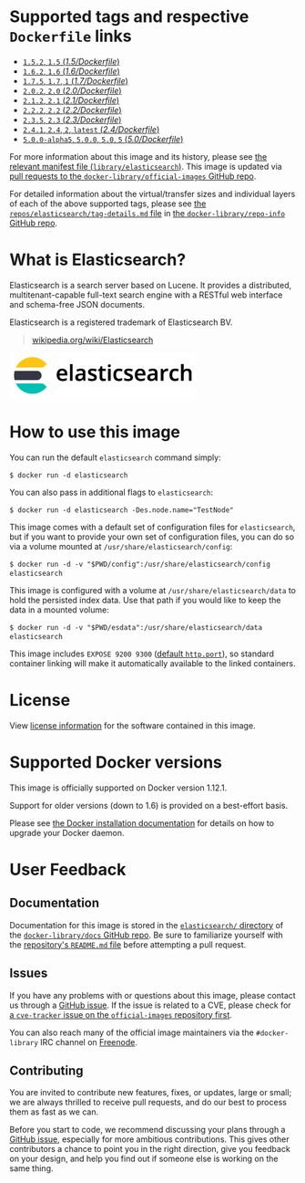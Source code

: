 # Supported tags and respective `Dockerfile` links

-	[`1.5.2`, `1.5` (*1.5/Dockerfile*)](https://github.com/docker-library/elasticsearch/blob/2536978b4ef8b58866e933f7e6918ba7161802ac/1.5/Dockerfile)
-	[`1.6.2`, `1.6` (*1.6/Dockerfile*)](https://github.com/docker-library/elasticsearch/blob/2536978b4ef8b58866e933f7e6918ba7161802ac/1.6/Dockerfile)
-	[`1.7.5`, `1.7`, `1` (*1.7/Dockerfile*)](https://github.com/docker-library/elasticsearch/blob/2536978b4ef8b58866e933f7e6918ba7161802ac/1.7/Dockerfile)
-	[`2.0.2`, `2.0` (*2.0/Dockerfile*)](https://github.com/docker-library/elasticsearch/blob/2536978b4ef8b58866e933f7e6918ba7161802ac/2.0/Dockerfile)
-	[`2.1.2`, `2.1` (*2.1/Dockerfile*)](https://github.com/docker-library/elasticsearch/blob/2536978b4ef8b58866e933f7e6918ba7161802ac/2.1/Dockerfile)
-	[`2.2.2`, `2.2` (*2.2/Dockerfile*)](https://github.com/docker-library/elasticsearch/blob/2536978b4ef8b58866e933f7e6918ba7161802ac/2.2/Dockerfile)
-	[`2.3.5`, `2.3` (*2.3/Dockerfile*)](https://github.com/docker-library/elasticsearch/blob/2536978b4ef8b58866e933f7e6918ba7161802ac/2.3/Dockerfile)
-	[`2.4.1`, `2.4`, `2`, `latest` (*2.4/Dockerfile*)](https://github.com/docker-library/elasticsearch/blob/e74f9ba98e26221af4a3103d65ff519621e989d2/2.4/Dockerfile)
-	[`5.0.0-alpha5`, `5.0.0`, `5.0`, `5` (*5.0/Dockerfile*)](https://github.com/docker-library/elasticsearch/blob/2536978b4ef8b58866e933f7e6918ba7161802ac/5.0/Dockerfile)

For more information about this image and its history, please see [the relevant manifest file (`library/elasticsearch`)](https://github.com/docker-library/official-images/blob/master/library/elasticsearch). This image is updated via [pull requests to the `docker-library/official-images` GitHub repo](https://github.com/docker-library/official-images/pulls?q=label%3Alibrary%2Felasticsearch).

For detailed information about the virtual/transfer sizes and individual layers of each of the above supported tags, please see [the `repos/elasticsearch/tag-details.md` file](https://github.com/docker-library/repo-info/blob/master/repos/elasticsearch/tag-details.md) in [the `docker-library/repo-info` GitHub repo](https://github.com/docker-library/repo-info).

# What is Elasticsearch?

Elasticsearch is a search server based on Lucene. It provides a distributed, multitenant-capable full-text search engine with a RESTful web interface and schema-free JSON documents.

Elasticsearch is a registered trademark of Elasticsearch BV.

> [wikipedia.org/wiki/Elasticsearch](https://en.wikipedia.org/wiki/Elasticsearch)

![logo](https://raw.githubusercontent.com/docker-library/docs/7688e51a41c0c10dca4e6c376be886ce64b9620f/elasticsearch/logo.png)

# How to use this image

You can run the default `elasticsearch` command simply:

```console
$ docker run -d elasticsearch
```

You can also pass in additional flags to `elasticsearch`:

```console
$ docker run -d elasticsearch -Des.node.name="TestNode"
```

This image comes with a default set of configuration files for `elasticsearch`, but if you want to provide your own set of configuration files, you can do so via a volume mounted at `/usr/share/elasticsearch/config`:

```console
$ docker run -d -v "$PWD/config":/usr/share/elasticsearch/config elasticsearch
```

This image is configured with a volume at `/usr/share/elasticsearch/data` to hold the persisted index data. Use that path if you would like to keep the data in a mounted volume:

```console
$ docker run -d -v "$PWD/esdata":/usr/share/elasticsearch/data elasticsearch
```

This image includes `EXPOSE 9200 9300` ([default `http.port`](http://www.elastic.co/guide/en/elasticsearch/reference/1.5/modules-http.html)), so standard container linking will make it automatically available to the linked containers.

# License

View [license information](https://github.com/elasticsearch/elasticsearch/blob/66b5ed86f7adede8102cd4d979b9f4924e5bd837/LICENSE.txt) for the software contained in this image.

# Supported Docker versions

This image is officially supported on Docker version 1.12.1.

Support for older versions (down to 1.6) is provided on a best-effort basis.

Please see [the Docker installation documentation](https://docs.docker.com/installation/) for details on how to upgrade your Docker daemon.

# User Feedback

## Documentation

Documentation for this image is stored in the [`elasticsearch/` directory](https://github.com/docker-library/docs/tree/master/elasticsearch) of the [`docker-library/docs` GitHub repo](https://github.com/docker-library/docs). Be sure to familiarize yourself with the [repository's `README.md` file](https://github.com/docker-library/docs/blob/master/README.md) before attempting a pull request.

## Issues

If you have any problems with or questions about this image, please contact us through a [GitHub issue](https://github.com/docker-library/elasticsearch/issues). If the issue is related to a CVE, please check for [a `cve-tracker` issue on the `official-images` repository first](https://github.com/docker-library/official-images/issues?q=label%3Acve-tracker).

You can also reach many of the official image maintainers via the `#docker-library` IRC channel on [Freenode](https://freenode.net).

## Contributing

You are invited to contribute new features, fixes, or updates, large or small; we are always thrilled to receive pull requests, and do our best to process them as fast as we can.

Before you start to code, we recommend discussing your plans through a [GitHub issue](https://github.com/docker-library/elasticsearch/issues), especially for more ambitious contributions. This gives other contributors a chance to point you in the right direction, give you feedback on your design, and help you find out if someone else is working on the same thing.

